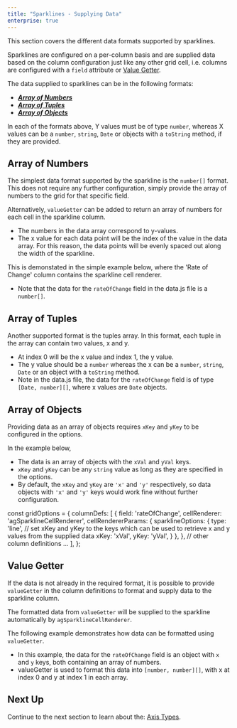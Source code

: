 ```yaml
---
title: "Sparklines - Supplying Data"
enterprise: true
---
```


This section covers the different data formats supported by sparklines.

Sparklines are configured on a per-column basis and are supplied data based on the column configuration just like any 
other grid cell, i.e. columns are configured with a `field` attribute or [Value Getter](/value-getters/).

The data supplied to sparklines can be in the following formats:

- ***[Array of Numbers](/sparklines-data/#array-of-numbers)***
- ***[Array of Tuples](/sparklines-data/#array-of-tuples)***
- ***[Array of Objects](/sparklines-data/#array-of-objects)***

In each of the formats above, Y values must be of type `number`, whereas X values can be a `number`, `string`, `Date` or 
objects with a `toString` method, if they are provided.

## Array of Numbers

The simplest data format supported by the sparkline is the `number[]` format. This does not require any further configuration, simply provide the array of numbers to the grid for that specific field.

Alternatively, `valueGetter` can be added to return an array of numbers for each cell in the sparkline column.

- The numbers in the data array correspond to y-values.
- The x value for each data point will be the index of the value in the data array. For this reason, the data points will be evenly spaced out along the width of the sparkline.

This is demonstated in the simple example below, where the 'Rate of Change' column contains the sparkline cell renderer.
- Note that the data for the `rateOfChange` field in the data.js file is a `number[]`.

<grid-example title='Sparkline Data' name='sparkline-data-number-array' type='generated' options='{ "enterprise": true, "exampleHeight": 585, "modules": ["clientside", "sparklines"] }'></grid-example>

## Array of Tuples

Another supported format is the tuples array. In this format, each tuple in the array can contain two values, x and y.

- At index 0 will be the x value and index 1, the y value.
- The y value should be a `number` whereas the x can be a `number`, `string`, `Date` or an object with a `toString` method.
- Note in the data.js file, the data for the `rateOfChange` field is of type `[Date, number][]`, where x values are `Date` objects.

<grid-example title='Sparkline Data' name='sparkline-data-tuple-array' type='generated' options='{ "enterprise": true, "exampleHeight": 585, "modules": ["clientside", "sparklines"] }'></grid-example>

## Array of Objects

Providing data as an array of objects requires `xKey` and `yKey` to be configured in the options.

In the example below,

- The data is an array of objects with the `xVal` and `yVal` keys.
- `xKey` and `yKey` can be any `string` value as long as they are specified in the options.
- By default, the `xKey` and `yKey` are `'x'` and `'y'` respectively, so data objects with `'x'` and `'y'` keys would work fine without further configuration.

<snippet>
const gridOptions = {
    columnDefs: [
        {
            field: 'rateOfChange',
            cellRenderer: 'agSparklineCellRenderer',
            cellRendererParams: {
                sparklineOptions: {
                    type: 'line',
                    // set xKey and yKey to the keys which can be used to retrieve x and y values from the supplied data
                    xKey: 'xVal',
                    yKey: 'yVal',
                }
            },
        },
        // other column definitions ...
    ],
};
</snippet>

<grid-example title='Sparkline Data' name='sparkline-data-object-array' type='generated' options='{ "enterprise": true, "exampleHeight": 585, "modules": ["clientside", "sparklines"] }'></grid-example>

## Value Getter

If the data is not already in the required format, it is possible to provide `valueGetter` in the column definitions to format and supply data to the sparkline column.

The formatted data from `valueGetter` will be supplied to the sparkline automatically by `agSparklineCellRenderer`.

The following example demonstrates how data can be formatted using `valueGetter`.

- In this example, the data for the `rateOfChange` field is an object with `x` and `y` keys, both containing an array of numbers.
- valueGetter is used to format this data into `[number, number][]`, with x at index 0 and y at index 1 in each array.

<grid-example title='Sparkline Data' name='sparkline-data-value-getter' type='generated' options='{ "enterprise": true, "exampleHeight": 585, "modules": ["clientside", "sparklines"] }'></grid-example>

## Next Up

Continue to the next section to learn about the: [Axis Types](/sparklines-axis-types/).
